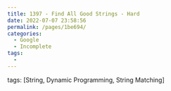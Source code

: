 ```yaml
---
title: 1397 - Find All Good Strings - Hard
date: 2022-07-07 23:58:56
permalink: /pages/1be694/
categories:
  - Google
  - Incomplete
tags:
  - 
---
```

tags: [String, Dynamic Programming, String Matching]